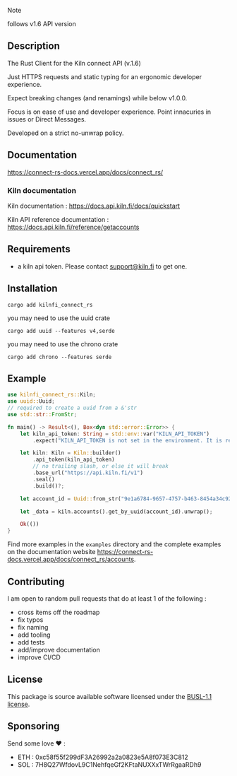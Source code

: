 > [!NOTE]
> follows v1.6 API version

## Description

The Rust Client for the Kiln connect API (v.1.6)

Just HTTPS requests and static typing for an ergonomic developer experience.

Expect breaking changes (and renamings) while below v1.0.0.

Focus is on ease of use and developer experience. Point innacuries in issues or Direct Messages.

Developed on a strict no-unwrap policy.

## Documentation

https://connect-rs-docs.vercel.app/docs/connect_rs/

### Kiln documentation

Kiln documentation : https://docs.api.kiln.fi/docs/quickstart

Kiln API reference documentation : https://docs.api.kiln.fi/reference/getaccounts

## Requirements

- a kiln api token. Please contact support@kiln.fi to get one.

## Installation

```shell
cargo add kilnfi_connect_rs
```

you may need to use the uuid crate

```shell
cargo add uuid --features v4,serde
```
you may need to use the chrono crate

```shell
cargo add chrono --features serde
```


## Example
```rs
use kilnfi_connect_rs::Kiln;
use uuid::Uuid;
// required to create a uuid from a &'str
use std::str::FromStr;

fn main() -> Result<(), Box<dyn std::error::Error>> {
    let kiln_api_token: String = std::env::var("KILN_API_TOKEN")
        .expect("KILN_API_TOKEN is not set in the environment. It is required.");

    let kiln: Kiln = Kiln::builder()
        .api_token(kiln_api_token)
        // no trailing slash, or else it will break
        .base_url("https://api.kiln.fi/v1")
        .seal()
        .build()?;

    let account_id = Uuid::from_str("9e1a6784-9657-4757-b463-8454a34c92b4").unwrap();

    let _data = kiln.accounts().get_by_uuid(account_id).unwrap();

    Ok(())
}
```

Find more examples in the `examples` directory and the complete examples on the documentation website https://connect-rs-docs.vercel.app/docs/connect_rs/accounts.

## Contributing

I am open to random pull requests that do at least 1 of the following :
- cross items off the roadmap
- fix typos
- fix naming
- add tooling
- add tests
- add/improve documentation
- improve CI/CD

## License

This package is source available software licensed under the [BUSL-1.1 license](https://github.com/Neal-C/kilnfi_connect_rs/blob/main/LICENSE).

## Sponsoring

Send some love ❤️ : 
- ETH : 0xc58f55f299dF3A26992a2a0823e5A8f073E3C812
- SOL : 7H8Q27WfdovL9C1NehfqeGf2KFtaNUXXxTWrRgaaRDh9